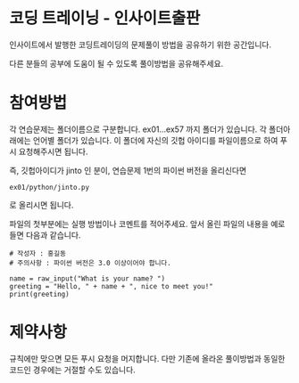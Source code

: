 # 코딩 트레이닝 - 인사이트출판

인사이트에서 발행한 코딩트레이딩의 문제풀이 방법을 공유하기 위한 공간입니다.

다른 분들의 공부에 도움이 될 수 있도록 풀이방법을 공유해주세요.


# 참여방법

각 연습문제는 폴더이름으로 구분합니다. ex01...ex57 까지 폴더가 있습니다. 각 폴더아래에는 언어별 폴더가 있습니다. 이 폴더에 자신의 깃헙 아이디를 파일이름으로 하여 푸시 요청해주시면 됩니다.

즉, 깃헙아이디가 jinto 인 분이, 연습문제 1번의 파이썬 버전을 올리신다면 

```ex01/python/jinto.py```

로 올리시면 됩니다.

파일의 첫부분에는 실행 방법이나 코멘트를 적어주세요. 앞서 올린 파일의 내용을 예로 들면 다음과 같습니다.

```
# 작성자 : 홍길동
# 주의사항 : 파이썬 버전은 3.0 이상이어야 합니다.

name = raw_input("What is your name? ")
greeting = "Hello, " + name + ", nice to meet you!"
print(greeting)
```

# 제약사항 
규칙에만 맞으면 모든 푸시 요청을 머지합니다. 다만 기존에 올라온 풀이방법과 동일한 코드인 경우에는 거절할 수도 있습니다.
